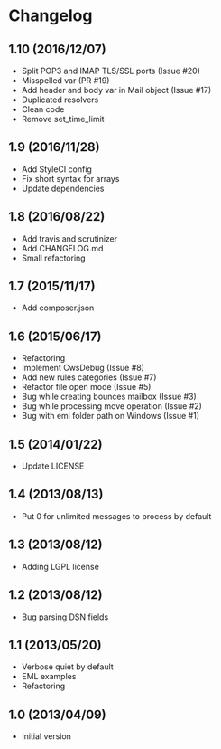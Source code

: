 # Changelog

## 1.10 (2016/12/07)

* Split POP3 and IMAP TLS/SSL ports (Issue #20)
* Misspelled var (PR #19)
* Add header and body var in Mail object (Issue #17)
* Duplicated resolvers
* Clean code
* Remove set_time_limit

## 1.9 (2016/11/28)

* Add StyleCI config
* Fix short syntax for arrays
* Update dependencies

## 1.8 (2016/08/22)

* Add travis and scrutinizer
* Add CHANGELOG.md
* Small refactoring

## 1.7 (2015/11/17)

* Add composer.json

## 1.6 (2015/06/17)

* Refactoring
* Implement CwsDebug (Issue #8)
* Add new rules categories (Issue #7)
* Refactor file open mode (Issue #5)
* Bug while creating bounces mailbox (Issue #3)
* Bug while processing move operation (Issue #2)
* Bug with eml folder path on Windows (Issue #1)

## 1.5 (2014/01/22)

* Update LICENSE

## 1.4 (2013/08/13)

* Put 0 for unlimited messages to process by default

## 1.3 (2013/08/12)

* Adding LGPL license

## 1.2 (2013/08/12)

* Bug parsing DSN fields

## 1.1 (2013/05/20)

* Verbose quiet by default
* EML examples
* Refactoring

## 1.0 (2013/04/09)

* Initial version
